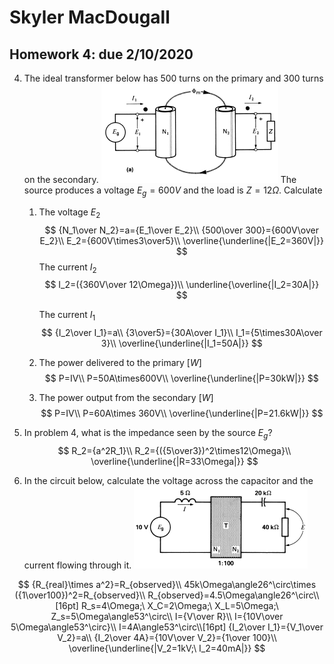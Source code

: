 # Skyler MacDougall

## Homework 4: due 2/10/2020

4. The ideal transformer below has 500 turns on the primary and 300 turns on the secondary. 
    ![hw4q4](hw4.assets/hw4q4.png)
    The source produces a voltage $E_g=600V$ and the load is $Z=12\Omega$. Calculate

    1. The voltage $E_2$
        $$
        {N_1\over N_2}=a={E_1\over E_2}\\
        {500\over 300}={600V\over E_2}\\
        E_2={600V\times3\over5}\\
        \overline{\underline{|E_2=360V|}}
        $$
        The current $I_2$
        $$
        I_2=({360V\over 12\Omega})\\
        \underline{\overline{|I_2=30A|}}
        $$
        
        The current $I_1$
        $$
        {I_2\over I_1}=a\\
        {3\over5}={30A\over I_1}\\
    I_1={5\times30A\over 3}\\
        \overline{\underline{|I_1=50A|}}
        $$
        
    2. The power delivered to the primary [$W$]
    $$
    P=IV\\
        P=50A\times600V\\
    \overline{\underline{|P=30kW|}}
    $$
    
    3. The power output from the secondary [$W$]
        $$
        P=IV\\
        P=60A\times 360V\\
        \overline{\underline{|P=21.6kW|}}
        $$

5.  In problem 4, what is the impedance seen by the source $E_g$?
    $$
    R_2={a^2R_1}\\
    R_2={({5\over3})^2\times12\Omega}\\
    \overline{\underline{|R=33\Omega|}}
    $$
    
6. In the circuit below, calculate the voltage across the capacitor and the current flowing through it.
    ![hw4q6](hw4.assets/hw4q6.png)

$$
{R_{real}\times a^2}=R_{observed}\\
45k\Omega\angle26^\circ\times ({1\over100})^2=R_{observed}\\
R_{observed}=4.5\Omega\angle26^\circ\\[16pt]
R_s=4\Omega;\ X_C=2\Omega;\ X_L=5\Omega;\ Z_s=5\Omega\angle53^\circ\\
I={V\over R}\\
I={10V\over 5\Omega\angle53^\circ}\\
I=4A\angle53^\circ\\[16pt]
{I_2\over I_1}={V_1\over V_2}=a\\
{I_2\over 4A}={10V\over V_2}={1\over 100}\\
\overline{\underline{|V_2=1kV;\ I_2=40mA|}}
$$


